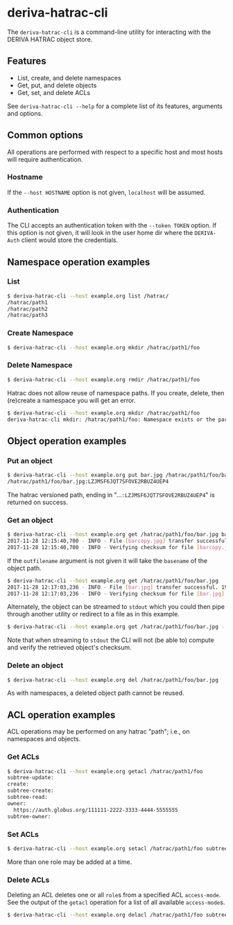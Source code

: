 # deriva-hatrac-cli

The `deriva-hatrac-cli` is a command-line utility for interacting with the DERIVA 
HATRAC object store.

## Features

- List, create, and delete namespaces
- Get, put, and delete objects
- Get, set, and delete ACLs

See `deriva-hatrac-cli --help` for a complete list of its features, arguments and
options.

## Common options

All operations are performed with respect to a specific host and most hosts will
require authentication.

### Hostname

If the `--host HOSTNAME` option is not given, `localhost` will be assumed.

### Authentication

The CLI accepts an authentication token with the `--token TOKEN` option. If this 
option is not given, it will look in the user home dir where the `DERIVA-Auth` 
client would store the credentials.

## Namespace operation examples

### List

```bash
$ deriva-hatrac-cli --host example.org list /hatrac/
/hatrac/path1
/hatrac/path2
/hatrac/path3
```

### Create Namespace

```bash
$ deriva-hatrac-cli --host example.org mkdir /hatrac/path1/foo
```

### Delete Namespace

```bash
$ deriva-hatrac-cli --host example.org rmdir /hatrac/path1/foo
```

Hatrac does not allow reuse of namespace paths. If you create, delete, then 
(re)create a namespace you will get an error.

```bash
$ deriva-hatrac-cli --host example.org mkdir /hatrac/path1/foo
deriva-hatrac-cli mkdir: /hatrac/path1/foo: Namespace exists or the parent path is not a namespace
```

## Object operation examples

### Put an object

```bash
$ deriva-hatrac-cli --host example.org put bar.jpg /hatrac/path1/foo/bar.jpg
/hatrac/path1/foo/bar.jpg:LZJMSF6JQT7SFOVE2RBUZ4UEP4
```

The hatrac versioned path, ending in "...`:LZJMSF6JQT7SFOVE2RBUZ4UEP4`" is returned
on success.

### Get an object

```bash
$ deriva-hatrac-cli --host example.org get /hatrac/path1/foo/bar.jpg barcopy.jpg
2017-11-28 12:15:40,700 - INFO - File [barcopy.jpg] transfer successful. 195.99 KB transferred at 29655.20 MB/second. Elapsed time: 0:00:00.006609.
2017-11-28 12:15:40,700 - INFO - Verifying checksum for file [barcopy.jpg]
```

If the `outfilename` argument is not given it will take the `basename` of the 
object path.

```bash
$ deriva-hatrac-cli --host example.org get /hatrac/path1/foo/bar.jpg
2017-11-28 12:17:03,236 - INFO - File [bar.jpg] transfer successful. 195.99 KB transferred at 30447.60 MB/second. Elapsed time: 0:00:00.006437.
2017-11-28 12:17:03,236 - INFO - Verifying checksum for file [bar.jpg]
```

Alternately, the object can be streamed to `stdout` which you could then pipe 
through another utility or redirect to a file as in this example.

```bash
$ deriva-hatrac-cli --host example.org get /hatrac/path1/foo/bar.jpg - > barcopy2.jpg
```

Note that when streaming to `stdout` the CLI will not (be able to) compute and 
verify the retrieved object's checksum.

### Delete an object

```bash
$ deriva-hatrac-cli --host example.org del /hatrac/path1/foo/bar.jpg
```

As with namespaces, a deleted object path cannot be reused.

## ACL operation examples

ACL operations may be performed on any hatrac "path"; i.e., on namespaces and 
objects.

### Get ACLs

```bash
$ deriva-hatrac-cli --host example.org getacl /hatrac/path1/foo
subtree-update:
create:
subtree-create:
subtree-read:
owner:
  https://auth.globus.org/111111-2222-3333-4444-5555555
subtree-owner:
```

### Set ACLs

```bash
$ deriva-hatrac-cli --host example.org setacl /hatrac/path1/foo subtree-read http://0000000-1111-2222-333333
```

More than one role may be added at a time.

### Delete ACLs

Deleting an ACL deletes one or all `role`s from a specified ACL `access-mode`. See 
the output of the `getacl` operation for a list of all available `access-mode`s.

```bash
$ deriva-hatrac-cli --host example.org delacl /hatrac/path1/foo subtree-read
```
